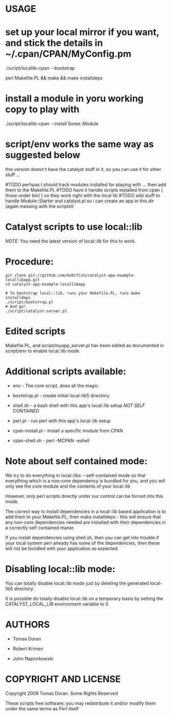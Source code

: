 
# USAGE

# set up your local mirror if you want, and stick the details in ~/.cpan/CPAN/MyConfig.pm 
./script/locallib-cpan --bootstrap

perl Makefile.PL  && make && make installdeps 

# install a module in yoru working copy to play with 
./script/locallib-cpan --install Some::Module

# script/env works the same way as suggested below 
    
this version doesn't have the catalyst stuff in it, so you can use it for other stuff ... 

#TODO perhpas I should track modules installed for playing with ...  then add them to the Makefile.PL 
#TODO have it handle scripts installed from cpan ( those under bin/ ) so they work right with the local lib
#TODO add stuff to handle Module::Starter and catalyst.pl so i can create an app in this dir (again messing with the scripts!) 

#
#
#
#

# Catalyst scripts to use local::lib

*NOTE:* You need the latest version of local::lib for this to work.

# Procedure:

    git clone git://github.com/bobtfish/catalyst-app-example-locallibapp.git
    cd catalyst-app-example-locallibapp
    
    # To bootstrap local::lib, runs your Makefile.PL, runs make installdeps
    ./script/bootstrap.pl
    # And go!
    ./script/catalyst-server.pl

# Edited scripts

Makefile.PL, and script/myapp_server.pl hav been edited as documented in
script/env to enable local::lib mode

# Additional scripts available:

  * env - The core script, does all the magic.
  * bootstrap.pl - create initial local-lib5 directory

  * shell.sh - a bash shell with this app's local::lib setup _NOT SELF CONTAINED_
  * perl.pl - run perl with this app's local::lib setup

  * cpan-install.pl - Install a specific module from CPAN
  * cpan-shell.sh - perl -MCPAN -eshell

# Note about self contained mode:

We try to do everything in local::libs --self-contained mode
so that everything which is a non-core dependency is bundled for you,
and you will only see the core module and the contents of your local::lib

However, only perl scripts directly under our control can be forced into
this mode.

The correct way to install dependencies in a local::lib based application
is to add them to your Makefile.PL, then make installdeps - this will
ensure that any non-core dependencies needed are installed with their
dependencies in a correctly self contained manor.

If you install dependencies using shell.sh, then you can get into trouble
if your local system perl already has some of the dependencies, then these
will not be bundled with your application as expected.

# Disabling local::lib mode:

You can totally disable local::lib mode just by deleting the generated
local-lib5 directory.

It is possible do totally disable local::lib on a temporary basis by setting
the CATALYST_LOCAL_LIB environment variable to 0

# AUTHORS

  * Tomas Doran

  * Robert Krimen

  * John Napiorkowski

# COPYRIGHT AND LICENSE

Copyright 2009 Tomas Doran. Some Rights Reserved

These scripts free software; you may redistribute it and/or modify them under the same terms as Perl itself

